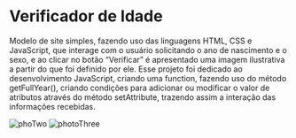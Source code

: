 # Verificador de Idade
 
 Modelo de site simples, fazendo uso das linguagens HTML, CSS e JavaScript, que interage com o usuário solicitando o ano de nascimento e o sexo, e ao clicar no botão “Verificar” é apresentado uma imagem ilustrativa a partir do que foi definido por ele. Esse projeto foi dedicado ao desenvolvimento JavaScript, criando uma function, fazendo uso do método getFullYear(), criando condições para adicionar ou modificar o valor de atributos através do método setAttribute, trazendo assim a interação das informações recebidas.

![phoTwo](https://user-images.githubusercontent.com/88064533/135670901-292bf0a9-7405-47b2-abdd-5358d1ad831b.png)
![photoThree](https://user-images.githubusercontent.com/88064533/135670905-a1956d62-319b-40c2-9168-f074ca13853b.png)
